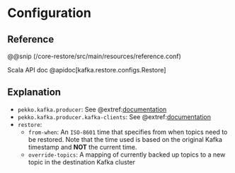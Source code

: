 # Configuration

## Reference

@@snip (/core-restore/src/main/resources/reference.conf)

Scala API doc @apidoc[kafka.restore.configs.Restore]

## Explanation

* `pekko.kafka.producer`: See @extref:[documentation](pekko-connectors-kafka-docs:producer.html#settings)
* `pekko.kafka.producer.kafka-clients`: See @extref:[documentation](kafka-docs:documentation.html#producerconfigs)
* `restore`:
    * `from-when`: An `ISO-8601` time that specifies from when topics need to be restored. Note that the time used is
      based on the original Kafka timestamp and **NOT** the current time.
    * `override-topics`: A mapping of currently backed up topics to a new topic in the destination Kafka cluster
